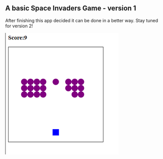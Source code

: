 A basic Space Invaders Game - version 1
------------------------------------------
After finishing this app decided it can be done in a better way.
Stay tuned for version 2!

![title](Capture.PNG)